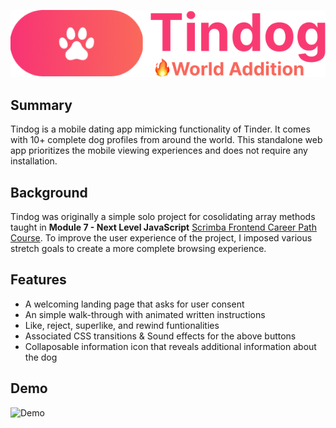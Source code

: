 
![Logo](/images/tindog-icon.png)

## Summary 
Tindog is a mobile dating app mimicking functionality of Tinder. It comes with 10+ complete dog profiles from around the world.
This standalone web app prioritizes the mobile viewing experiences and does not require any installation. 

## Background
Tindog was originally a simple solo project for cosolidating array methods taught in **Module 7 - Next Level JavaScript** [Scrimba Frontend Career Path Course](https://scrimba.com/learn/frontend). To improve the user experience of the project, I imposed various stretch goals to create a more complete browsing experience.

## Features
- A welcoming landing page that asks for user consent  
- An simple walk-through with animated written instructions
- Like, reject, superlike, and rewind funtionalities
- Associated CSS transitions & Sound effects for the above buttons
- Collaposable information icon that reveals additional information about the dog 

## Demo
 ![Demo](/images/demo.gif)


